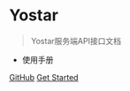 # Yostar

> Yostar服务端API接口文档

* 使用手册

[GitHub](https://github.com/Yostardev/yostar-sdk-web-doc)
[Get Started](#概述)
